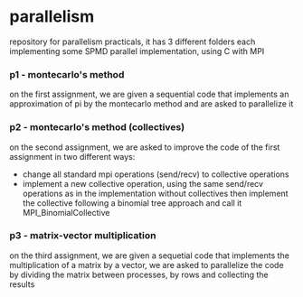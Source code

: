 # parallelism
repository for parallelism practicals, it has 3 different folders each implementing some SPMD parallel implementation, using C with MPI

### p1 - montecarlo's method 
on the first assignment, we are given a sequential code that implements an approximation of pi by the montecarlo method and are asked to parallelize it

### p2 - montecarlo's method (collectives)
on the second assignment, we are asked to improve the code of the first assignment in two different ways:
- change all standard mpi operations (send/recv) to collective operations
- implement a new collective operation, using the same send/recv operations as in the implementation without collectives 
then implement the collective following a binomial tree approach and call it MPI_BinomialCollective

### p3 - matrix-vector multiplication
on the third assignment, we are given a sequetial code that implements the multiplication of a matrix by a vector, we are asked to parallelize the code by dividing the matrix between processes, by rows and collecting the results
